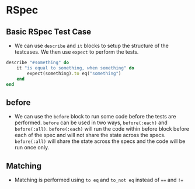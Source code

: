 # RSpec

## Basic RSpec Test Case

* We can use ```describe``` and ```it``` blocks to setup the structure of the testcases. We then use ```expect``` to perform the tests.

```ruby
describe "#something" do
    it "is equal to something, when something" do
        expect(something).to eq("something")
    end
end
```

## before

* We can use the ```before``` block to run some code before the tests are performed. ```before``` can be used in two ways, ```before(:each)``` and ```before(:all)```. ```before(:each)``` will run the code within before block before each of the spec and will not share the state across the specs. ```before(:all)``` will share the state across the specs and the code will be run once only.

## Matching

* Matching is performed using ```to eq``` and ```to_not eq``` instead of ```==``` and ```!=```


